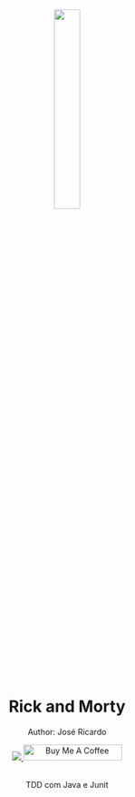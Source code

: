 <div align="center">
<img src="https://user-images.githubusercontent.com/56279938/207989119-14201840-09b7-4e69-a68c-ca96fcdabf9f.png
" width="30%">
  <h1 style="border-bottom:none">Rick and Morty</h1>
  <p>Author: José Ricardo</p>
  
  
  <a href="https://www.linkedin.com/in/ze-ricardo/">
     <img src="https://img.shields.io/badge/LinkedIn-0077B5?style=for-the-badge&logo=linkedin&logoColor=white">
  </a>
  <a href="https://www.buymeacoffee.com/codeandmusic" target="_blank"><img src="https://cdn.buymeacoffee.com/buttons/default-orange.png" alt="Buy Me A Coffee"      height="28" width="174"></a>
  
  <br>
  <br>
  <p>TDD com Java e Junit</p>
  <br>

</div>
